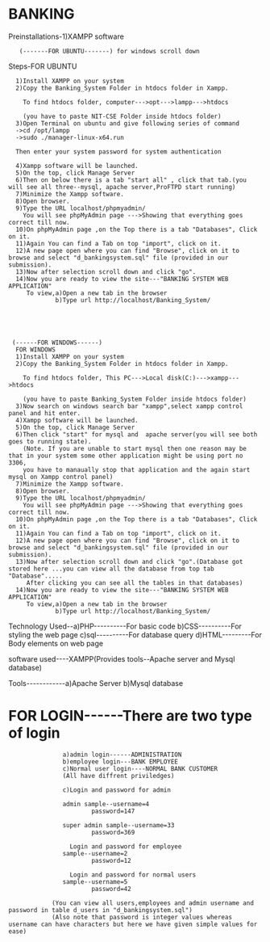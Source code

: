 # BANKING											   
											   
Preinstallations-1)XAMPP software
       
       (-------FOR UBUNTU-------) for windows scroll down
Steps-FOR UBUNTU
      
      1)Install XAMPP on your system
      2)Copy the Banking_System Folder in htdocs folder in Xampp.
      
        To find htdocs folder, computer--->opt--->lampp--->htdocs
        
        (you have to paste NIT-CSE Folder inside htdocs folder)
      3)Open Terminal on ubuntu and give following series of command
      ->cd /opt/lampp
      ->sudo ./manager-linux-x64.run
      
      Then enter your system password for system authentication
      
      4)Xampp software will be launched.
      5)On the top, click Manage Server
      6)Then on below there is a tab "start all" , click that tab.(you will see all three--mysql, apache server,ProFTPD start running)
      7)Minimize the Xampp software.
      8)Open browser.
      9)Type the URL localhost/phpmyadmin/
        You will see phpMyAdmin page --->Showing that everything goes correct till now.
      10)On phpMyAdmin page ,on the Top there is a tab "Databases", Click on it.
      11)Again You can find a Tab on top "import", click on it.
      12)A new page open where you can find "Browse", click on it to browse and select "d_bankingsystem.sql" file (provided in our submission).
      13)Now after selection scroll down and click "go".
      14)Now you are ready to view the site---"BANKING SYSTEM WEB APPLICATION"
         To view,a)Open a new tab in the browser
                 b)Type url http://localhost/Banking_System/
				 
      
	 


	 (------FOR WINDOWS------)
      FOR WINDOWS
      1)Install XAMPP on your system
      2)Copy the Banking_System Folder in htdocs folder in Xampp.
      
        To find htdocs folder, This PC--->Local disk(C:)--->xampp--->htdocs
        
        (you have to paste Banking_System Folder inside htdocs folder)
      3)Now search on windows search bar "xampp",select xampp control panel and hit enter. 
      4)Xampp software will be launched.
      5)On the top, click Manage Server
      6)Then click "start" for mysql and  apache server(you will see both goes to running state).
		(Note. If you are unable to start mysql then one reason may be that in your system some other application might be using port no 3306,
		you have to manaually stop that application and the again start mysql on Xampp control panel)
      7)Minimize the Xampp software.
      8)Open browser.
      9)Type the URL localhost/phpmyadmin/
        You will see phpMyAdmin page --->Showing that everything goes correct till now.
      10)On phpMyAdmin page ,on the Top there is a tab "Databases", Click on it.
      11)Again You can find a Tab on top "import", click on it.
      12)A new page open where you can find "Browse", click on it to browse and select "d_bankingsystem.sql" file (provided in our submission).
      13)Now after selection scroll down and click "go".(Database got stored here ...you can view all the database from top tab "Database".....
	     After clicking you can see all the tables in that databases)
      14)Now you are ready to view the site---"BANKING SYSTEM WEB APPLICATION"
         To view,a)Open a new tab in the browser
                 b)Type url http://localhost/Banking_System/



Technology Used--a)PHP----------For basic code
                 b)CSS----------For styling the web page
                 c)sql----------For database query
                 d)HTML---------For Body elements on web page
                 
software used----XAMPP(Provides tools--Apache server and Mysql database)

Tools------------a)Apache Server
                 b)Mysql database

# FOR LOGIN------There are two type of login
                   a)admin login------ADMINISTRATION 
				   b)employee login---BANK EMPLOYEE
                   c)Normal user login----NORMAL BANK CUSTOMER
                   (All have diffrent priviledges)
				   
                   c)Login and password for admin

                   admin sample--username=4
                           password=147
                     
                   super admin sample--username=33
                           password=369
                     
                     Login and password for employee
                   sample--username=2
                           password=12
						   
				     Login and password for normal users
                   sample--username=5
                           password=42
						   
				(You can view all users,employees and admin username and password in table d_users in "d_bankingsystem.sql")
				(Also note that password is integer values whereas username can have characters but here we have given simple values for ease)
                    
